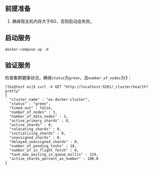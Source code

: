## 前提准备

1. 确保宿主机内存大于6G，否则启动会失败。

## 启动服务

```shell
docker-compose up -d
```

## 验证服务

检查集群健康状况，确保`status`为`green`，且`number_of_nodes`为3：
```shell
[lbs@test es]$ curl -X GET "http://localhost:9201/_cluster/health?pretty"
{
  "cluster_name" : "es-docker-cluster",
  "status" : "green",
  "timed_out" : false,
  "number_of_nodes" : 3,
  "number_of_data_nodes" : 3,
  "active_primary_shards" : 0,
  "active_shards" : 0,
  "relocating_shards" : 0,
  "initializing_shards" : 0,
  "unassigned_shards" : 0,
  "delayed_unassigned_shards" : 0,
  "number_of_pending_tasks" : 18,
  "number_of_in_flight_fetch" : 0,
  "task_max_waiting_in_queue_millis" : 224,
  "active_shards_percent_as_number" : 100.0
}
```
